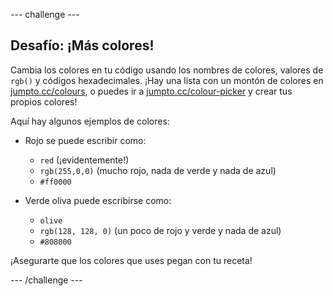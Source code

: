 \--- challenge \---

## Desafío: ¡Más colores!

Cambia los colores en tu código usando los nombres de colores, valores de `rgb()` y códigos hexadecimales. ¡Hay una lista con un montón de colores en <a href="http://jumpto.cc/colours" target="_blank">jumpto.cc/colours</a>, o puedes ir a <a href="http://jumpto.cc/colour-picker" target="_blank">jumpto.cc/colour-picker</a> y crear tus propios colores!

Aquí hay algunos ejemplos de colores:

+ Rojo se puede escribir como:
    
    + `red` (¡evidentemente!)
    + `rgb(255,0,0)` (mucho rojo, nada de verde y nada de azul)
    + `#ff0000`

+ Verde oliva puede escribirse como:
    
    + `olive`
    + `rgb(128, 128, 0)` (un poco de rojo y verde y nada de azul)
    + `#808000`

¡Asegurarte que los colores que uses pegan con tu receta!

\--- /challenge \---